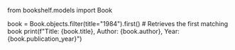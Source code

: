 from bookshelf.models import Book

book = Book.objects.filter(title="1984").first()  # Retrieves the first matching book
print(f"Title: {book.title}, Author: {book.author}, Year: {book.publication_year}")
